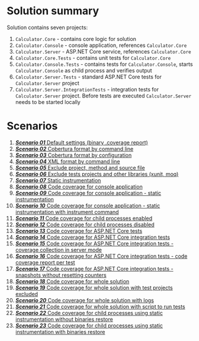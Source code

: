 # Solution summary

Solution contains seven projects:
1. `Calculator.Core` - contains core logic for solution
2. `Calculator.Console` - console application, references `Calculator.Core`
3. `Calculator.Server` - ASP.NET Core service, references `Calculator.Core`
4. `Calculator.Core.Tests` - contains unit tests for `Calculator.Core`
5. `Calculator.Console.Tests` - contains tests for `Calculator.Console`, starts `Calculator.Console` as child process and verifies output
6. `Calculator.Server.Tests` - standard ASP.NET Core tests for `Calculator.Server` project
7. `Calculator.Server.IntegrationTests` - integration tests for `Calculator.Server` project. Before tests are executed `Calculator.Server` needs to be started locally

# Scenarios

1. [***Scenario 01*** Default settings (binary .coverage report)](scenarios/scenario01/README.md)
2. [***Scenario 02*** Cobertura format by command line](scenarios/scenario02/README.md)
3. [***Scenario 03*** Cobertura format by configuration](scenarios/scenario03/README.md)
4. [***Scenario 04*** XML format by command line](scenarios/scenario04/README.md)
5. [***Scenario 05*** Exclude project, method and source file](scenarios/scenario05/README.md)
6. [***Scenario 06*** Exclude tests projects and other libraries (xunit, moq)](scenarios/scenario06/README.md)
7. [***Scenario 07*** Static instrumentation](scenarios/scenario07/README.md)
8. [***Scenario 08*** Code coverage for console application](scenarios/scenario08/README.md)
9. [***Scenario 09*** Code coverage for console application - static instrumentation](scenarios/scenario09/README.md)
10. [***Scenario 10*** Code coverage for console application - static instrumentation with instrument command](scenarios/scenario10/README.md)
11. [***Scenario 11*** Code coverage for child processes enabled](scenarios/scenario11/README.md)
12. [***Scenario 12*** Code coverage for child processes disabled](scenarios/scenario12/README.md)
13. [***Scenario 13*** Code coverage for ASP.NET Core tests](scenarios/scenario13/README.md)
14. [***Scenario 14*** Code coverage for ASP.NET Core integration tests](scenarios/scenario14/README.md)
15. [***Scenario 15*** Code coverage for ASP.NET Core integration tests - coverage collection in server mode](scenarios/scenario15/README.md)
16. [***Scenario 16*** Code coverage for ASP.NET Core integration tests - code coverage report per test](scenarios/scenario16/README.md)
17. [***Scenario 17*** Code coverage for ASP.NET Core integration tests - snapshots without resetting counters](scenarios/scenario17/README.md)
18. [***Scenario 18*** Code coverage for whole solution](scenarios/scenario18/README.md)
19. [***Scenario 19*** Code coverage for whole solution with test projects excluded](scenarios/scenario19/README.md)
20. [***Scenario 20*** Code coverage for whole solution with logs](scenarios/scenario20/README.md)
21. [***Scenario 21*** Code coverage for whole solution with script to run tests](scenarios/scenario21/README.md)
22. [***Scenario 22*** Code coverage for child processes using static instrumentation without binaries restore](scenarios/scenario22/README.md)
23. [***Scenario 23*** Code coverage for child processes using static instrumentation with binaries restore](scenarios/scenario23/README.md)